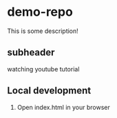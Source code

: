 # demo-repo

This is some description!

## subheader
watching youtube tutorial

## Local development

1. Open index.html in your browser 
